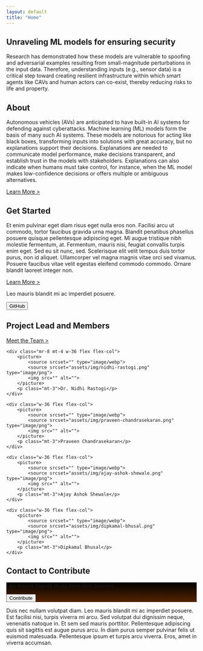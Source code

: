 ```yaml
---
layout: default
title: "Home"
---
```


<h2>Unraveling ML models for ensuring security</h2>
<p class="mb-12">Research has demonstrated how these models are vulnerable to spoofing and adversarial examples resulting from
    small-magnitude perturbations in the input data. Therefore, understanding inputs (e.g., sensor data) is a critical
    step toward creating resilient infrastructure within which smart agents like CAVs and human actors can co-exist,
    thereby reducing risks to life and property.
</p>

<h2>About</h2>
<p>Autonomous vehicles (AVs) are anticipated to have built-in AI systems for defending against cyberattacks. Machine
    learning (ML) models form the basis of many such AI systems. These models are notorious for acting like black
    boxes, transforming inputs into solutions with great accuracy, but no explanations support their decisions.
    Explanations are needed to communicate model performance, make decisions transparent, and establish trust in the
    models with stakeholders. Explanations can also indicate when humans must take control, for instance, when the ML
    model makes low-confidence decisions or offers multiple or ambiguous alternatives.</p>
<a class="mt-2 mb-12" href="">Learn More ></a>

<h2>Get Started</h2>
<p>Et enim pulvinar eget diam risus eget nulla eros non. Facilisi arcu ut commodo, tortor faucibus gravida urna
    magna. Blandit penatibus phasellus posuere quisque pellentesque adipiscing eget. Mi augue tristique nibh molestie
    fermentum, at. Fermentum, mauris nisi, feugiat convallis turpis enim eget. Sed eu sit nunc, sed. Scelerisque elit
    velit tempus duis tortor purus, non id aliquet. Ullamcorper vel magna magnis vitae orci sed vivamus. Posuere
    faucibus vitae velit egestas eleifend commodo commodo. Ornare blandit laoreet integer non.</p>
<a class="mt-2 mb-12" href="">Learn More ></a>

<div class="mb-12 flex px-6 py-5 bg-black text-white justify-between items-center">
    <p class="text-secondary-color">Leo mauris blandit mi ac imperdiet posuere.</p>
    <button class="btn btn--light-orange">GitHub</button>
</div>

<div class="mb-2 flex flex-wrap items-start justify-between">
    <h2 class="mr-4 font-bold">Project Lead and Members</h2>
    <a class="" href="">Meet the Team ></a>
</div>

<div class="mb-12 font-bold text-center flex items-start justify-start flex-wrap space-x-8 space-x-reverse space-y-4">

    <div class="mr-8 mt-4 w-36 flex flex-col">
        <picture>
            <source srcset="" type="image/webp">
            <source srcset="assets/img/nidhi-rastogi.png" type="image/png">
            <img src="" alt="">
        </picture>
        <p class="mt-3">Dr. Nidhi Rastogi</p>
    </div>

    <div class="w-36 flex flex-col">
        <picture>
            <source srcset="" type="image/webp">
            <source srcset="assets/img/praveen-chandrasekaran.png" type="image/png">
            <img src="" alt="">
        </picture>
        <p class="mt-3">Praveen Chandrasekaran</p>
    </div>

    <div class="w-36 flex flex-col">
        <picture>
            <source srcset="" type="image/webp">
            <source srcset="assets/img/ajay-ashok-shewale.png" type="image/png">
            <img src="" alt="">
        </picture>
        <p class="mt-3">Ajay Ashok Shewale</p>
    </div>

    <div class="w-36 flex flex-col">
        <picture>
            <source srcset="" type="image/webp">
            <source srcset="assets/img/dipkamal-bhusal.png" type="image/png">
            <img src="" alt="">
        </picture>
        <p class="mt-3">Dipkamal Bhusal</p>
    </div>

</div>

<h2>Contact to Contribute</h2>
<div class="flex justify-center items-center flex-col text-white space-y-6 px-6 py-6"
    style="background: linear-gradient(180deg, #000000 0%, #552400 100%);">
    <p>Leo mauris blandit mi ac imperdiet posuere.</p>
    <button class="btn btn--orange">Contribute</button>
</div>

<p class="mt-6">Duis nec nullam volutpat diam. Leo mauris blandit mi ac imperdiet posuere. Est facilisi nisi, turpis
    viverra mi
    arcu.
    Sed volutpat dui dignissim neque, venenatis natoque in. Et sem sed mauris porttitor. Pellentesque adipiscing
    quis
    sit sagittis est augue purus arcu. In diam purus semper pulvinar felis ut euismod malesuada. Pellentesque ipsum
    et
    turpis arcu viverra. Eros, amet in viverra accumsan.</p>